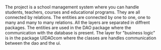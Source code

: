 The project is a school management system where you can handle students, teachers, courses and educational programs. They are all connected by relations. 
The entities are connected by one to one, one to many and many to many relations.
All the layers are separated in diffrent packages. 
The entities are used in the DAO package where the 
communication with the database is present.
The layer for "business logic" is in the package UIDAOcom where the classes are handles communication between the dao and the ui.  
